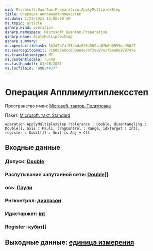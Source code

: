 ```yaml
---
uid: Microsoft.Quantum.Preparation.ApplyMultiplexStep
title: Операция Апплимултиплексстеп
ms.date: 1/23/2021 12:00:00 AM
ms.topic: article
qsharp.kind: operation
qsharp.namespace: Microsoft.Quantum.Preparation
qsharp.name: ApplyMultiplexStep
qsharp.summary: ''
ms.openlocfilehash: 3b2d7b7af93dbda626b509ca07b0d0993da95d27
ms.sourcegitcommit: 71605ea9cc630e84e7ef29027e1f0ea06299747e
ms.translationtype: MT
ms.contentlocale: ru-RU
ms.lasthandoff: 01/26/2021
ms.locfileid: "98854437"
---
```

# <a name="applymultiplexstep-operation"></a>Операция Апплимултиплексстеп

Пространство имен: [Microsoft. тактов. Подготовка](xref:Microsoft.Quantum.Preparation)

Пакет: [Microsoft. такт. Standard](https://nuget.org/packages/Microsoft.Quantum.Standard)




```qsharp
operation ApplyMultiplexStep (tolerance : Double, disentangling : Double[], axis : Pauli, (rngControl : Range, idxTarget : Int), register : Qubit[]) : Unit is Adj + Ctl
```


## <a name="input"></a>Входные данные

### <a name="tolerance--double"></a>Допуск: [Double](xref:microsoft.quantum.lang-ref.double)




### <a name="disentangling--double"></a>Распутывание запутанной сети: [Double](xref:microsoft.quantum.lang-ref.double)[]




### <a name="axis--pauli"></a>ось: [Паули](xref:microsoft.quantum.lang-ref.pauli)




### <a name="rngcontrol--range"></a>Рнгконтрол: [диапазон](xref:microsoft.quantum.lang-ref.range)




### <a name="idxtarget--int"></a>Идкстаржет: [int](xref:microsoft.quantum.lang-ref.int)




### <a name="register--qubit"></a>Register: [кубит](xref:microsoft.quantum.lang-ref.qubit)[]





## <a name="output--unit"></a>Выходные данные: [единица измерения](xref:microsoft.quantum.lang-ref.unit)

